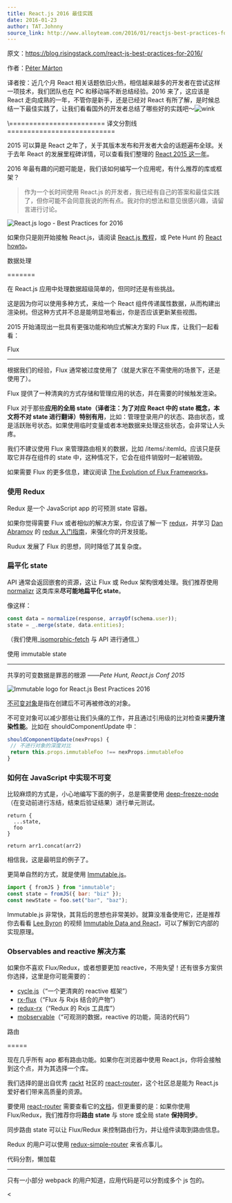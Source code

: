 ```yaml
---
title: React.js 2016 最佳实践
date: 2016-01-23
author: TAT.Johnny
source_link: http://www.alloyteam.com/2016/01/reactjs-best-practices-for-2016/
---
```


<!-- {% raw %} - for jekyll -->

原文：<https://blog.risingstack.com/react-js-best-practices-for-2016/>

作者：[Péter Márton](https://blog.risingstack.com/author/peter-marton/)

译者按：近几个月 React 相关话题依旧火热，相信越来越多的开发者在尝试这样一项技术，我们团队也在 PC 和移动端不断总结经验。2016 来了，这应该是 React 走向成熟的一年，不管你是新手，还是已经对 React 有所了解，是时候总结一下最佳实践了，让我们看看国外的开发者总结了哪些好的实践吧～![wink](http://www.alloyteam.com/wp-content/plugins/ckeditor-for-wordpress/ckeditor/plugins/smiley/images/wink_smile.png "wink")

\\======================== 译文分割线 ===========================

2015 可以算是 React 之年了，关于其版本发布和开发者大会的话题遍布全球。关于去年 React 的发展里程碑详情，可以查看我们整理的 [React 2015 这一年](https://blog.risingstack.com/react-in-2015/)。

2016 年最有趣的问题可能是，我们该如何编写一个应用呢，有什么推荐的库或框架？

> 作为一个长时间使用 React.js 的开发者，我已经有自己的答案和最佳实践了，但你可能不会同意我说的所有点。我对你的想法和意见很感兴趣，请留言进行讨论。

![React.js logo - Best Practices for 2016](https://risingstack-blog.s3.amazonaws.com/2016/Jan/react_best_practices-1453211146748.png)

如果你只是刚开始接触 React.js，请阅读 [React.js 教程](https://blog.risingstack.com/the-react-way-getting-started-tutorial/)，或 Pete Hunt 的 [React howto](https://github.com/petehunt/react-howto)。

数据处理  

=======

在 React.js 应用中处理数据超级简单的，但同时还是有些挑战。

这是因为你可以使用多种方式，来给一个 React 组件传递属性数据，从而构建出渲染树。但这种方式并不总是能明显地看出，你是否应该更新某些视图。

2015 开始涌现出一批具有更强功能和响应式解决方案的 Flux 库，让我们一起看看：

Flux  

* * *

根据我们的经验，Flux 通常被过度使用了（就是大家在不需使用的场景下，还是使用了）。

Flux 提供了一种清爽的方式存储和管理应用的状态，并在需要的时候触发渲染。

Flux 对于那些**应用的全局 state（译者注：为了对应 React 中的 state 概念，本文将不对 state 进行翻译）特别有用**，比如：管理登录用户的状态、路由状态，或是活跃账号状态。如果使用临时变量或者本地数据来处理这些状态，会非常让人头疼。

我们不建议使用 Flux 来管理路由相关的数据，比如 /items/:itemId。应该只是获取它并存在组件的 state 中，这种情况下，它会在组件销毁时一起被销毁。

如果需要 Flux 的更多信息，建议阅读 [The Evolution of Flux Frameworks](https://medium.com/@dan_abramov/the-evolution-of-flux-frameworks-6c16ad26bb31#.90lamiv5l)。

### 使用 Redux

Redux 是一个 JavaScript app 的可预测 state 容器。

如果你觉得需要 Flux 或者相似的解决方案，你应该了解一下 [redux](https://github.com/rackt/redux)，并学习 [Dan Abramov](https://twitter.com/dan_abramov) 的 [redux 入门指南](https://egghead.io/series/getting-started-with-redux)，来强化你的开发技能。

Rudux 发展了 Flux 的思想，同时降低了其复杂度。

### 扁平化 state

API 通常会返回嵌套的资源，这让 Flux 或 Redux 架构很难处理。我们推荐使用 [normalizr](https://github.com/gaearon/normalizr) 这类库来**尽可能地扁平化 state**。

像这样：

```javascript
const data = normalize(response, arrayOf(schema.user));
state = _.merge(state, data.entities);
```

（我们使用_[isomorphic-fetch](https://www.npmjs.com/package/isomorphic-fetch) 与 API 进行通信_）

使用 immutable state  

* * *

共享的可变数据是罪恶的根源 ——_Pete Hunt, React.js Conf 2015_

![Immutable logo for React.js Best Practices 2016](https://risingstack-blog.s3.amazonaws.com/2016/Jan/immutable_logo_for_react_js_best_practices-1453211749818.png)

[不可变对象](https://en.wikipedia.org/wiki/Immutable_object)是指在创建后不可再被修改的对象。

不可变对象可以减少那些让我们头痛的工作，并且通过引用级的比对检查来**提升渲染性能**。比如在 shouldComponentUpdate 中：

```javascript
shouldComponentUpdate(nexProps) {  
 // 不进行对象的深度对比
 return this.props.immutableFoo !== nexProps.immutableFoo
}
```

### 如何在 JavaScript 中实现不可变

比较麻烦的方式是，小心地编写下面的例子，总是需要使用 [deep-freeze-node](https://www.npmjs.com/package/deep-freeze-node)（在变动前进行冻结，结束后验证结果）进行单元测试。

    return {  
      ...state,
      foo
    }
     
    return arr1.concat(arr2)

相信我，这是最明显的例子了。

更简单自然的方式，就是使用 [Immutable.js](https://facebook.github.io/immutable-js/)。

```javascript
import { fromJS } from "immutable";
const state = fromJS({ bar: "biz" });
const newState = foo.set("bar", "baz");
```

Immutable.js 非常快，其背后的思想也非常美妙。就算没准备使用它，还是推荐你去看看 [Lee Byron](https://twitter.com/leeb) 的视频 [Immutable Data and React](https://www.youtube.com/watch?v=I7IdS-PbEgI)，可以了解到它内部的实现原理。

### Observables and reactive 解决方案

如果你不喜欢 Flux/Redux，或者想要更加 reactive，不用失望！还有很多方案供你选择，这里是你可能需要的：

-   [cycle.js](http://cycle.js.org/)（“一个更清爽的 reactive 框架”）
-   [rx-flux](https://github.com/fdecampredon/rx-flux)（“Flux 与 Rxjs 结合的产物”）
-   [redux-rx](https://github.com/acdlite/redux-rx)（“Redux 的 Rxjs 工具库”）
-   [mobservable](https://mweststrate.github.io/mobservable/)（“可观测的数据，reactive 的功能，简洁的代码”）

路由  

=====

现在几乎所有 app 都有路由功能。如果你在浏览器中使用 React.js，你将会接触到这个点，并为其选择一个库。

我们选择的是出自优秀 [rackt](https://github.com/rackt) 社区的 [react-router](https://github.com/rackt/react-router)，这个社区总是能为 React.js 爱好者们带来高质量的资源。

要使用 [react-router](https://github.com/rackt/react-router) 需要查看它的[文档](https://github.com/rackt/react-router/tree/master/docs)，但更重要的是：如果你使用 Flux/Redux，我们推荐你将**路由 state** 与 store 或全局 state **保持同步**。

同步路由 state 可以让 Flux/Redux 来控制路由行为，并让组件读取到路由信息。

Redux 的用户可以使用 [redux-simple-router](https://github.com/rackt/redux-simple-router) 来省点事儿。

代码分割，懒加载  

* * *

只有一小部分 webpack 的用户知道，应用代码是可以分割成多个 js 包的。

&lt;


<!-- {% endraw %} - for jekyll -->